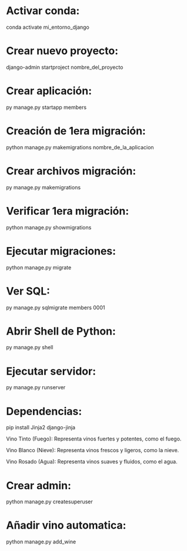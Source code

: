 # Activar conda:

conda activate mi_entorno_django

# Crear nuevo proyecto:

django-admin startproject nombre_del_proyecto

# Crear aplicación:

py manage.py startapp members

# Creación de 1era migración:

python manage.py makemigrations nombre_de_la_aplicacion

# Crear archivos migración:

py manage.py makemigrations

# Verificar 1era migración:

python manage.py showmigrations

# Ejecutar migraciones:

python manage.py migrate

# Ver SQL:

py manage.py sqlmigrate members 0001

# Abrir Shell de Python:

py manage.py shell

# Ejecutar servidor:

py manage.py runserver

# Dependencias:

pip install Jinja2 django-jinja


Vino Tinto (Fuego): Representa vinos fuertes y potentes, como el fuego.

Vino Blanco (Nieve): Representa vinos frescos y ligeros, como la nieve.

Vino Rosado (Agua): Representa vinos suaves y fluidos, como el agua.


# Crear admin:

python manage.py createsuperuser

# Añadir vino automatica:

python manage.py add_wine
